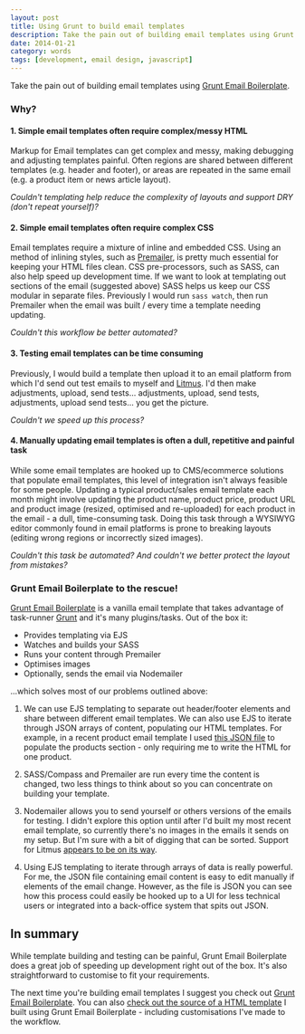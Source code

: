 ```yaml
---
layout: post
title: Using Grunt to build email templates
description: Take the pain out of building email templates using Grunt Email Boilerplate.
date: 2014-01-21
category: words
tags: [development, email design, javascript]
---
```


Take the pain out of building email templates using [Grunt Email Boilerplate](https://github.com/dwightjack/grunt-email-boilerplate).

### Why?

#### 1. Simple email templates often require complex/messy HTML

Markup for Email templates can get complex and messy, making debugging and adjusting templates painful. Often regions are shared between different templates (e.g. header and footer), or areas are repeated in the same email (e.g. a product item or news article layout).

_Couldn't templating help reduce the complexity of layouts and support DRY (don't repeat yourself)?_

#### 2. Simple email templates often require complex CSS

Email templates require a mixture of inline and embedded CSS. Using an method of inlining styles, such as [Premailer](https://github.com/premailer/premailer), is pretty much essential for keeping your HTML files clean. CSS pre-processors, such as SASS, can also help speed up development time. If we want to look at templating out sections of the email (suggested above) SASS helps us keep our CSS modular in separate files. Previously I would run `sass watch`, then run Premailer when the email was built / every time a template needing updating.

_Couldn't this workflow be better automated?_

#### 3. Testing email templates can be time consuming

Previously, I would build a template then upload it to an email platform from which I'd send out test emails to myself and [Litmus](https://litmus.com). I'd then make adjustments, upload, send tests... adjustments, upload, send tests, adjustments, upload send tests... you get the picture.

_Couldn't we speed up this process?_

#### 4. Manually updating email templates is often a dull, repetitive and painful task

While some email templates are hooked up to CMS/ecommerce solutions that populate email templates, this level of integration isn't always feasible for some people. Updating a typical product/sales email template each month might involve updating the product name, product price, product URL and product image (resized, optimised and re-uploaded) for each product in the email - a dull, time-consuming task. Doing this task through a WYSIWYG editor commonly found in email platforms is prone to breaking layouts (editing wrong regions or incorrectly sized images).

_Couldn't this task be automated? And couldn't we better protect the layout from mistakes?_

### Grunt Email Boilerplate to the rescue!

[Grunt Email Boilerplate](https://github.com/dwightjack/grunt-email-boilerplate) is a vanilla email template that takes advantage of task-runner [Grunt](https://gruntjs.com) and it's many plugins/tasks. Out of the box it:

- Provides templating via EJS
- Watches and builds your SASS
- Runs your content through Premailer
- Optimises images
- Optionally, sends the email via Nodemailer

...which solves most of our problems outlined above:

1.  We can use EJS templating to separate out header/footer elements and share between different email templates. We can also use EJS to iterate through JSON arrays of content, populating our HTML templates. For example, in a recent product email template I used [this JSON file](https://github.com/jonjhiggins/clubline-emails/blob/9891fa2e5163289a9edec5db87513dfe06b31df0/src/data/data.json) to populate the products section - only requiring me to write the HTML for one product.

2.  SASS/Compass and Premailer are run every time the content is changed, two less things to think about so you can concentrate on building your template.

3.  Nodemailer allows you to send yourself or others versions of the emails for testing. I didn't explore this option until after I'd built my most recent email template, so currently there's no images in the emails it sends on my setup. But I'm sure with a bit of digging that can be sorted. Support for Litmus [appears to be on its way](https://github.com/dwightjack/grunt-email-boilerplate/issues/8).

4.  Using EJS templating to iterate through arrays of data is really powerful. For me, the JSON file containing email content is easy to edit manually if elements of the email change. However, as the file is JSON you can see how this process could easily be hooked up to a UI for less technical users or integrated into a back-office system that spits out JSON.

## In summary

While template building and testing can be painful, Grunt Email Boilerplate does a great job of speeding up development right out of the box. It's also straightforward to customise to fit your requirements.

The next time you're building email templates I suggest you check out [Grunt Email Boilerplate](https://github.com/dwightjack/grunt-email-boilerplate). You can also [check out the source of a HTML template](https://github.com/jonjhiggins/clubline-emails) I built using Grunt Email Boilerplate - including customisations I've made to the workflow.
